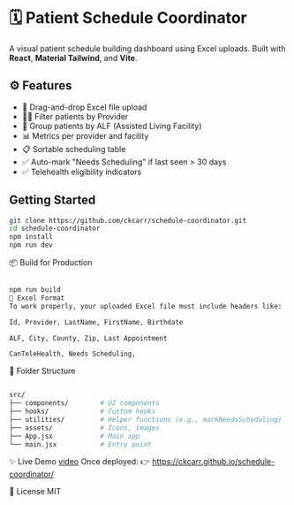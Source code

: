 # 🗓️ Patient Schedule Coordinator

A visual patient schedule building dashboard using Excel uploads. Built with **React**, **Material Tailwind**, and **Vite**.

## ⚙️ Features

- 📁 Drag-and-drop Excel file upload
- 🧑‍⚕️ Filter patients by Provider
- 🏥 Group patients by ALF (Assisted Living Facility)
- 📊 Metrics per provider and facility
- 📋 Sortable scheduling table
- ✅ Auto-mark "Needs Scheduling" if last seen > 30 days
- ✅ Telehealth eligibility indicators

## Getting Started

```bash
git clone https://github.com/ckcarr/schedule-coordinator.git
cd schedule-coordinator
npm install
npm run dev
```

📦 Build for Production

``` bash

npm run build
📄 Excel Format
To work properly, your uploaded Excel file must include headers like:

Id, Provider, LastName, FirstName, Birthdate

ALF, City, County, Zip, Last Appointment

CanTeleHealth, Needs Scheduling,
```

📁 Folder Structure

``` bash

src/
├── components/        # UI components
├── hooks/             # Custom hooks
├── utilities/         # Helper functions (e.g., markNeedsScheduling)
├── assets/            # Icons, images
├── App.jsx            # Main app
└── main.jsx           # Entry point
```

✨ Live Demo [video](https://youtu.be/cAVCC7kg6ks)
Once deployed:
👉 <https://ckcarr.github.io/schedule-coordinator/>

📄 License
MIT
